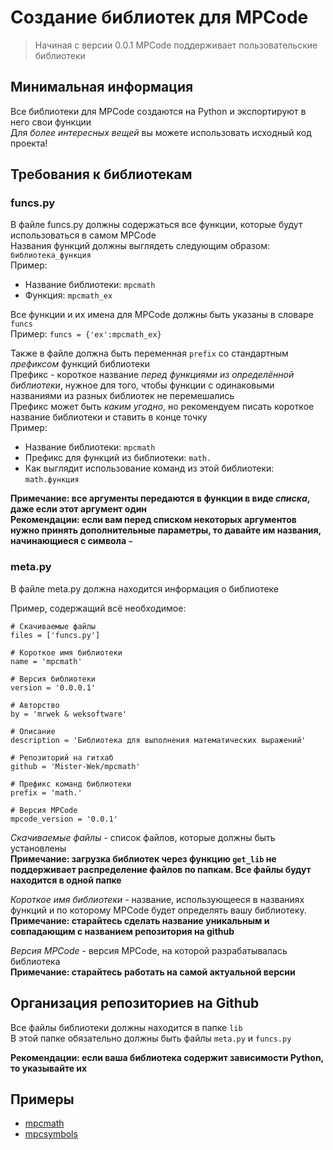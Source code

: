 # Создание библиотек для MPCode
> Начиная с версии 0.0.1 MPCode поддерживает пользовательские библиотеки

## Минимальная информация
Все библиотеки для MPCode создаются на Python и экспортируют в него свои функции <br>
Для *более интересных вещей* вы можете использовать исходный код проекта!

## Требования к библиотекам

### funcs.py
В файле funcs.py должны содержаться все функции, которые будут использоваться в самом MPCode <br>
Названия функций должны выглядеть следующим образом: `библиотека_функция` <br>
Пример:
- Название библиотеки: `mpcmath`
- Функция: `mpcmath_ex`

Все функции и их имена для MPCode должны быть указаны в словаре `funcs` <br>
Пример: `funcs = {'ex':mpcmath_ex}`

Также в файле должна быть переменная `prefix` со стандартным *префиксом* функций библиотеки <br>
Префикс - короткое название *перед функциями из определённой библиотеки*, нужное для того, чтобы функции с одинаковыми названиями из разных библиотек не перемешались <br>
Префикс может быть *каким угодно*, но рекомендуем писать короткое название библиотеки и ставить в конце точку <br>
Пример:
- Название библиотеки: `mpcmath`
- Префикс для функций из библиотеки: `math.`
- Как выглядит использование команд из этой библиотеки: `math.функция`

**Примечание: все аргументы передаются в функции в виде *списка*, даже если этот аргумент один** <br>
**Рекомендации: если вам перед списком некоторых аргументов нужно принять дополнительные параметры, то давайте им названия, начинающиеся c символа `~`**

### meta.py
В файле meta.py должна находится информация о библиотеке <br>

Пример, содержащий всё необходимое:

```
# Скачиваемые файлы
files = ['funcs.py']

# Короткое имя библиотеки
name = 'mpcmath'

# Версия библиотеки
version = '0.0.0.1'

# Авторство
by = 'mrwek & weksoftware'

# Описание
description = 'Библиотека для выполнения математических выражений'

# Репозиторий на гитхаб
github = 'Mister-Wek/mpcmath'

# Префикс команд библиотеки
prefix = 'math.'

# Версия MPCode
mpcode_version = '0.0.1'
```

*Скачиваемые файлы* - список файлов, которые должны быть установлены <br>
**Примечание: загрузка библиотек через функцию `get_lib` не поддерживает распределение файлов по папкам. Все файлы будут находится в одной папке**

*Короткое имя библиотеки* - название, использующееся в названиях функций и по которому MPCode будет определять вашу библиотеку. <br>
**Примечание: старайтесь сделать название уникальным и совпадающим с названием репозитория на github**

*Версия MPCode* - версия MPCode, на которой разрабатывалась библиотека <br>
**Примечание: старайтесь работать на самой актуальной версии**

## Организация репозиториев на Github
Все файлы библиотеки должны находится в папке `lib` <br>
В этой папке обязательно должны быть файлы `meta.py` и `funcs.py`

**Рекомендации: если ваша библиотека содержит зависимости Python, то указывайте их**

## Примеры
- [mpcmath](https://github.com/Mister-Wek/mpcmath)
- [mpcsymbols](https://github.com/Mister-Wek/mpcsymbols)
